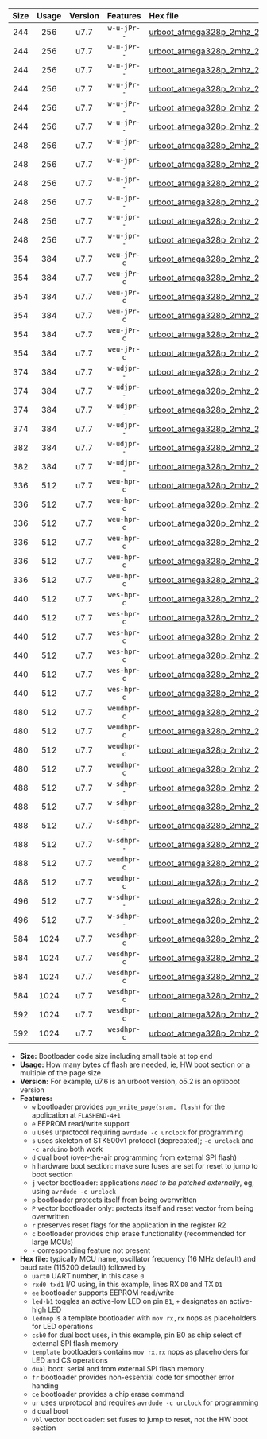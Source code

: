 |Size|Usage|Version|Features|Hex file|
|:-:|:-:|:-:|:-:|:--|
|244|256|u7.7|`w-u-jPr--`|[urboot_atmega328p_2mhz_250000bps_uart0_rxd0_txd1_led+b1_ur_vbl.hex](https://raw.githubusercontent.com/stefanrueger/urboot.hex/main/mcus/atmega328p/fcpu_2mhz/250000_bps/urboot_atmega328p_2mhz_250000bps_uart0_rxd0_txd1_led+b1_ur_vbl.hex)|
|244|256|u7.7|`w-u-jPr--`|[urboot_atmega328p_2mhz_250000bps_uart0_rxd0_txd1_led+b5_ur_vbl.hex](https://raw.githubusercontent.com/stefanrueger/urboot.hex/main/mcus/atmega328p/fcpu_2mhz/250000_bps/urboot_atmega328p_2mhz_250000bps_uart0_rxd0_txd1_led+b5_ur_vbl.hex)|
|244|256|u7.7|`w-u-jPr--`|[urboot_atmega328p_2mhz_250000bps_uart0_rxd0_txd1_led+d5_ur_vbl.hex](https://raw.githubusercontent.com/stefanrueger/urboot.hex/main/mcus/atmega328p/fcpu_2mhz/250000_bps/urboot_atmega328p_2mhz_250000bps_uart0_rxd0_txd1_led+d5_ur_vbl.hex)|
|244|256|u7.7|`w-u-jPr--`|[urboot_atmega328p_2mhz_250000bps_uart0_rxd0_txd1_led-b1_ur_vbl.hex](https://raw.githubusercontent.com/stefanrueger/urboot.hex/main/mcus/atmega328p/fcpu_2mhz/250000_bps/urboot_atmega328p_2mhz_250000bps_uart0_rxd0_txd1_led-b1_ur_vbl.hex)|
|244|256|u7.7|`w-u-jPr--`|[urboot_atmega328p_2mhz_250000bps_uart0_rxd0_txd1_led-d5_ur_vbl.hex](https://raw.githubusercontent.com/stefanrueger/urboot.hex/main/mcus/atmega328p/fcpu_2mhz/250000_bps/urboot_atmega328p_2mhz_250000bps_uart0_rxd0_txd1_led-d5_ur_vbl.hex)|
|244|256|u7.7|`w-u-jPr--`|[urboot_atmega328p_2mhz_250000bps_uart0_rxd0_txd1_lednop_ur_vbl.hex](https://raw.githubusercontent.com/stefanrueger/urboot.hex/main/mcus/atmega328p/fcpu_2mhz/250000_bps/urboot_atmega328p_2mhz_250000bps_uart0_rxd0_txd1_lednop_ur_vbl.hex)|
|248|256|u7.7|`w-u-jpr--`|[urboot_atmega328p_2mhz_250000bps_uart0_rxd0_txd1_led+b1_fr_ur_vbl.hex](https://raw.githubusercontent.com/stefanrueger/urboot.hex/main/mcus/atmega328p/fcpu_2mhz/250000_bps/urboot_atmega328p_2mhz_250000bps_uart0_rxd0_txd1_led+b1_fr_ur_vbl.hex)|
|248|256|u7.7|`w-u-jpr--`|[urboot_atmega328p_2mhz_250000bps_uart0_rxd0_txd1_led+b5_fr_ur_vbl.hex](https://raw.githubusercontent.com/stefanrueger/urboot.hex/main/mcus/atmega328p/fcpu_2mhz/250000_bps/urboot_atmega328p_2mhz_250000bps_uart0_rxd0_txd1_led+b5_fr_ur_vbl.hex)|
|248|256|u7.7|`w-u-jpr--`|[urboot_atmega328p_2mhz_250000bps_uart0_rxd0_txd1_led+d5_fr_ur_vbl.hex](https://raw.githubusercontent.com/stefanrueger/urboot.hex/main/mcus/atmega328p/fcpu_2mhz/250000_bps/urboot_atmega328p_2mhz_250000bps_uart0_rxd0_txd1_led+d5_fr_ur_vbl.hex)|
|248|256|u7.7|`w-u-jpr--`|[urboot_atmega328p_2mhz_250000bps_uart0_rxd0_txd1_led-b1_fr_ur_vbl.hex](https://raw.githubusercontent.com/stefanrueger/urboot.hex/main/mcus/atmega328p/fcpu_2mhz/250000_bps/urboot_atmega328p_2mhz_250000bps_uart0_rxd0_txd1_led-b1_fr_ur_vbl.hex)|
|248|256|u7.7|`w-u-jpr--`|[urboot_atmega328p_2mhz_250000bps_uart0_rxd0_txd1_led-d5_fr_ur_vbl.hex](https://raw.githubusercontent.com/stefanrueger/urboot.hex/main/mcus/atmega328p/fcpu_2mhz/250000_bps/urboot_atmega328p_2mhz_250000bps_uart0_rxd0_txd1_led-d5_fr_ur_vbl.hex)|
|248|256|u7.7|`w-u-jpr--`|[urboot_atmega328p_2mhz_250000bps_uart0_rxd0_txd1_lednop_fr_ur_vbl.hex](https://raw.githubusercontent.com/stefanrueger/urboot.hex/main/mcus/atmega328p/fcpu_2mhz/250000_bps/urboot_atmega328p_2mhz_250000bps_uart0_rxd0_txd1_lednop_fr_ur_vbl.hex)|
|354|384|u7.7|`weu-jPr-c`|[urboot_atmega328p_2mhz_250000bps_uart0_rxd0_txd1_ee_led+b1_fr_ce_ur_vbl.hex](https://raw.githubusercontent.com/stefanrueger/urboot.hex/main/mcus/atmega328p/fcpu_2mhz/250000_bps/urboot_atmega328p_2mhz_250000bps_uart0_rxd0_txd1_ee_led+b1_fr_ce_ur_vbl.hex)|
|354|384|u7.7|`weu-jPr-c`|[urboot_atmega328p_2mhz_250000bps_uart0_rxd0_txd1_ee_led+b5_fr_ce_ur_vbl.hex](https://raw.githubusercontent.com/stefanrueger/urboot.hex/main/mcus/atmega328p/fcpu_2mhz/250000_bps/urboot_atmega328p_2mhz_250000bps_uart0_rxd0_txd1_ee_led+b5_fr_ce_ur_vbl.hex)|
|354|384|u7.7|`weu-jPr-c`|[urboot_atmega328p_2mhz_250000bps_uart0_rxd0_txd1_ee_led+d5_fr_ce_ur_vbl.hex](https://raw.githubusercontent.com/stefanrueger/urboot.hex/main/mcus/atmega328p/fcpu_2mhz/250000_bps/urboot_atmega328p_2mhz_250000bps_uart0_rxd0_txd1_ee_led+d5_fr_ce_ur_vbl.hex)|
|354|384|u7.7|`weu-jPr-c`|[urboot_atmega328p_2mhz_250000bps_uart0_rxd0_txd1_ee_led-b1_fr_ce_ur_vbl.hex](https://raw.githubusercontent.com/stefanrueger/urboot.hex/main/mcus/atmega328p/fcpu_2mhz/250000_bps/urboot_atmega328p_2mhz_250000bps_uart0_rxd0_txd1_ee_led-b1_fr_ce_ur_vbl.hex)|
|354|384|u7.7|`weu-jPr-c`|[urboot_atmega328p_2mhz_250000bps_uart0_rxd0_txd1_ee_led-d5_fr_ce_ur_vbl.hex](https://raw.githubusercontent.com/stefanrueger/urboot.hex/main/mcus/atmega328p/fcpu_2mhz/250000_bps/urboot_atmega328p_2mhz_250000bps_uart0_rxd0_txd1_ee_led-d5_fr_ce_ur_vbl.hex)|
|354|384|u7.7|`weu-jPr-c`|[urboot_atmega328p_2mhz_250000bps_uart0_rxd0_txd1_ee_lednop_fr_ce_ur_vbl.hex](https://raw.githubusercontent.com/stefanrueger/urboot.hex/main/mcus/atmega328p/fcpu_2mhz/250000_bps/urboot_atmega328p_2mhz_250000bps_uart0_rxd0_txd1_ee_lednop_fr_ce_ur_vbl.hex)|
|374|384|u7.7|`w-udjpr--`|[urboot_atmega328p_2mhz_250000bps_uart0_rxd0_txd1_led+b1_csb0_dual_ur_vbl.hex](https://raw.githubusercontent.com/stefanrueger/urboot.hex/main/mcus/atmega328p/fcpu_2mhz/250000_bps/urboot_atmega328p_2mhz_250000bps_uart0_rxd0_txd1_led+b1_csb0_dual_ur_vbl.hex)|
|374|384|u7.7|`w-udjpr--`|[urboot_atmega328p_2mhz_250000bps_uart0_rxd0_txd1_led+d5_csb0_dual_ur_vbl.hex](https://raw.githubusercontent.com/stefanrueger/urboot.hex/main/mcus/atmega328p/fcpu_2mhz/250000_bps/urboot_atmega328p_2mhz_250000bps_uart0_rxd0_txd1_led+d5_csb0_dual_ur_vbl.hex)|
|374|384|u7.7|`w-udjpr--`|[urboot_atmega328p_2mhz_250000bps_uart0_rxd0_txd1_led-b1_csb0_dual_ur_vbl.hex](https://raw.githubusercontent.com/stefanrueger/urboot.hex/main/mcus/atmega328p/fcpu_2mhz/250000_bps/urboot_atmega328p_2mhz_250000bps_uart0_rxd0_txd1_led-b1_csb0_dual_ur_vbl.hex)|
|374|384|u7.7|`w-udjpr--`|[urboot_atmega328p_2mhz_250000bps_uart0_rxd0_txd1_led-d5_csb0_dual_ur_vbl.hex](https://raw.githubusercontent.com/stefanrueger/urboot.hex/main/mcus/atmega328p/fcpu_2mhz/250000_bps/urboot_atmega328p_2mhz_250000bps_uart0_rxd0_txd1_led-d5_csb0_dual_ur_vbl.hex)|
|382|384|u7.7|`w-udjpr--`|[urboot_atmega328p_2mhz_250000bps_uart0_rxd0_txd1_led+b1_csd5_dual_ur_vbl.hex](https://raw.githubusercontent.com/stefanrueger/urboot.hex/main/mcus/atmega328p/fcpu_2mhz/250000_bps/urboot_atmega328p_2mhz_250000bps_uart0_rxd0_txd1_led+b1_csd5_dual_ur_vbl.hex)|
|382|384|u7.7|`w-udjpr--`|[urboot_atmega328p_2mhz_250000bps_uart0_rxd0_txd1_template_dual_ur_vbl.hex](https://raw.githubusercontent.com/stefanrueger/urboot.hex/main/mcus/atmega328p/fcpu_2mhz/250000_bps/urboot_atmega328p_2mhz_250000bps_uart0_rxd0_txd1_template_dual_ur_vbl.hex)|
|336|512|u7.7|`weu-hpr-c`|[urboot_atmega328p_2mhz_250000bps_uart0_rxd0_txd1_ee_led+b1_fr_ce_ur.hex](https://raw.githubusercontent.com/stefanrueger/urboot.hex/main/mcus/atmega328p/fcpu_2mhz/250000_bps/urboot_atmega328p_2mhz_250000bps_uart0_rxd0_txd1_ee_led+b1_fr_ce_ur.hex)|
|336|512|u7.7|`weu-hpr-c`|[urboot_atmega328p_2mhz_250000bps_uart0_rxd0_txd1_ee_led+b5_fr_ce_ur.hex](https://raw.githubusercontent.com/stefanrueger/urboot.hex/main/mcus/atmega328p/fcpu_2mhz/250000_bps/urboot_atmega328p_2mhz_250000bps_uart0_rxd0_txd1_ee_led+b5_fr_ce_ur.hex)|
|336|512|u7.7|`weu-hpr-c`|[urboot_atmega328p_2mhz_250000bps_uart0_rxd0_txd1_ee_led+d5_fr_ce_ur.hex](https://raw.githubusercontent.com/stefanrueger/urboot.hex/main/mcus/atmega328p/fcpu_2mhz/250000_bps/urboot_atmega328p_2mhz_250000bps_uart0_rxd0_txd1_ee_led+d5_fr_ce_ur.hex)|
|336|512|u7.7|`weu-hpr-c`|[urboot_atmega328p_2mhz_250000bps_uart0_rxd0_txd1_ee_led-b1_fr_ce_ur.hex](https://raw.githubusercontent.com/stefanrueger/urboot.hex/main/mcus/atmega328p/fcpu_2mhz/250000_bps/urboot_atmega328p_2mhz_250000bps_uart0_rxd0_txd1_ee_led-b1_fr_ce_ur.hex)|
|336|512|u7.7|`weu-hpr-c`|[urboot_atmega328p_2mhz_250000bps_uart0_rxd0_txd1_ee_led-d5_fr_ce_ur.hex](https://raw.githubusercontent.com/stefanrueger/urboot.hex/main/mcus/atmega328p/fcpu_2mhz/250000_bps/urboot_atmega328p_2mhz_250000bps_uart0_rxd0_txd1_ee_led-d5_fr_ce_ur.hex)|
|336|512|u7.7|`weu-hpr-c`|[urboot_atmega328p_2mhz_250000bps_uart0_rxd0_txd1_ee_lednop_fr_ce_ur.hex](https://raw.githubusercontent.com/stefanrueger/urboot.hex/main/mcus/atmega328p/fcpu_2mhz/250000_bps/urboot_atmega328p_2mhz_250000bps_uart0_rxd0_txd1_ee_lednop_fr_ce_ur.hex)|
|440|512|u7.7|`wes-hpr-c`|[urboot_atmega328p_2mhz_250000bps_uart0_rxd0_txd1_ee_led+b1_fr_ce.hex](https://raw.githubusercontent.com/stefanrueger/urboot.hex/main/mcus/atmega328p/fcpu_2mhz/250000_bps/urboot_atmega328p_2mhz_250000bps_uart0_rxd0_txd1_ee_led+b1_fr_ce.hex)|
|440|512|u7.7|`wes-hpr-c`|[urboot_atmega328p_2mhz_250000bps_uart0_rxd0_txd1_ee_led+b5_fr_ce.hex](https://raw.githubusercontent.com/stefanrueger/urboot.hex/main/mcus/atmega328p/fcpu_2mhz/250000_bps/urboot_atmega328p_2mhz_250000bps_uart0_rxd0_txd1_ee_led+b5_fr_ce.hex)|
|440|512|u7.7|`wes-hpr-c`|[urboot_atmega328p_2mhz_250000bps_uart0_rxd0_txd1_ee_led+d5_fr_ce.hex](https://raw.githubusercontent.com/stefanrueger/urboot.hex/main/mcus/atmega328p/fcpu_2mhz/250000_bps/urboot_atmega328p_2mhz_250000bps_uart0_rxd0_txd1_ee_led+d5_fr_ce.hex)|
|440|512|u7.7|`wes-hpr-c`|[urboot_atmega328p_2mhz_250000bps_uart0_rxd0_txd1_ee_led-b1_fr_ce.hex](https://raw.githubusercontent.com/stefanrueger/urboot.hex/main/mcus/atmega328p/fcpu_2mhz/250000_bps/urboot_atmega328p_2mhz_250000bps_uart0_rxd0_txd1_ee_led-b1_fr_ce.hex)|
|440|512|u7.7|`wes-hpr-c`|[urboot_atmega328p_2mhz_250000bps_uart0_rxd0_txd1_ee_led-d5_fr_ce.hex](https://raw.githubusercontent.com/stefanrueger/urboot.hex/main/mcus/atmega328p/fcpu_2mhz/250000_bps/urboot_atmega328p_2mhz_250000bps_uart0_rxd0_txd1_ee_led-d5_fr_ce.hex)|
|440|512|u7.7|`wes-hpr-c`|[urboot_atmega328p_2mhz_250000bps_uart0_rxd0_txd1_ee_lednop_fr_ce.hex](https://raw.githubusercontent.com/stefanrueger/urboot.hex/main/mcus/atmega328p/fcpu_2mhz/250000_bps/urboot_atmega328p_2mhz_250000bps_uart0_rxd0_txd1_ee_lednop_fr_ce.hex)|
|480|512|u7.7|`weudhpr-c`|[urboot_atmega328p_2mhz_250000bps_uart0_rxd0_txd1_ee_led+b1_csb0_dual_fr_ce_ur.hex](https://raw.githubusercontent.com/stefanrueger/urboot.hex/main/mcus/atmega328p/fcpu_2mhz/250000_bps/urboot_atmega328p_2mhz_250000bps_uart0_rxd0_txd1_ee_led+b1_csb0_dual_fr_ce_ur.hex)|
|480|512|u7.7|`weudhpr-c`|[urboot_atmega328p_2mhz_250000bps_uart0_rxd0_txd1_ee_led+d5_csb0_dual_fr_ce_ur.hex](https://raw.githubusercontent.com/stefanrueger/urboot.hex/main/mcus/atmega328p/fcpu_2mhz/250000_bps/urboot_atmega328p_2mhz_250000bps_uart0_rxd0_txd1_ee_led+d5_csb0_dual_fr_ce_ur.hex)|
|480|512|u7.7|`weudhpr-c`|[urboot_atmega328p_2mhz_250000bps_uart0_rxd0_txd1_ee_led-b1_csb0_dual_fr_ce_ur.hex](https://raw.githubusercontent.com/stefanrueger/urboot.hex/main/mcus/atmega328p/fcpu_2mhz/250000_bps/urboot_atmega328p_2mhz_250000bps_uart0_rxd0_txd1_ee_led-b1_csb0_dual_fr_ce_ur.hex)|
|480|512|u7.7|`weudhpr-c`|[urboot_atmega328p_2mhz_250000bps_uart0_rxd0_txd1_ee_led-d5_csb0_dual_fr_ce_ur.hex](https://raw.githubusercontent.com/stefanrueger/urboot.hex/main/mcus/atmega328p/fcpu_2mhz/250000_bps/urboot_atmega328p_2mhz_250000bps_uart0_rxd0_txd1_ee_led-d5_csb0_dual_fr_ce_ur.hex)|
|488|512|u7.7|`w-sdhpr--`|[urboot_atmega328p_2mhz_250000bps_uart0_rxd0_txd1_led+b1_csb0_dual_fr.hex](https://raw.githubusercontent.com/stefanrueger/urboot.hex/main/mcus/atmega328p/fcpu_2mhz/250000_bps/urboot_atmega328p_2mhz_250000bps_uart0_rxd0_txd1_led+b1_csb0_dual_fr.hex)|
|488|512|u7.7|`w-sdhpr--`|[urboot_atmega328p_2mhz_250000bps_uart0_rxd0_txd1_led+d5_csb0_dual_fr.hex](https://raw.githubusercontent.com/stefanrueger/urboot.hex/main/mcus/atmega328p/fcpu_2mhz/250000_bps/urboot_atmega328p_2mhz_250000bps_uart0_rxd0_txd1_led+d5_csb0_dual_fr.hex)|
|488|512|u7.7|`w-sdhpr--`|[urboot_atmega328p_2mhz_250000bps_uart0_rxd0_txd1_led-b1_csb0_dual_fr.hex](https://raw.githubusercontent.com/stefanrueger/urboot.hex/main/mcus/atmega328p/fcpu_2mhz/250000_bps/urboot_atmega328p_2mhz_250000bps_uart0_rxd0_txd1_led-b1_csb0_dual_fr.hex)|
|488|512|u7.7|`w-sdhpr--`|[urboot_atmega328p_2mhz_250000bps_uart0_rxd0_txd1_led-d5_csb0_dual_fr.hex](https://raw.githubusercontent.com/stefanrueger/urboot.hex/main/mcus/atmega328p/fcpu_2mhz/250000_bps/urboot_atmega328p_2mhz_250000bps_uart0_rxd0_txd1_led-d5_csb0_dual_fr.hex)|
|488|512|u7.7|`weudhpr-c`|[urboot_atmega328p_2mhz_250000bps_uart0_rxd0_txd1_ee_led+b1_csd5_dual_fr_ce_ur.hex](https://raw.githubusercontent.com/stefanrueger/urboot.hex/main/mcus/atmega328p/fcpu_2mhz/250000_bps/urboot_atmega328p_2mhz_250000bps_uart0_rxd0_txd1_ee_led+b1_csd5_dual_fr_ce_ur.hex)|
|488|512|u7.7|`weudhpr-c`|[urboot_atmega328p_2mhz_250000bps_uart0_rxd0_txd1_ee_template_dual_fr_ce_ur.hex](https://raw.githubusercontent.com/stefanrueger/urboot.hex/main/mcus/atmega328p/fcpu_2mhz/250000_bps/urboot_atmega328p_2mhz_250000bps_uart0_rxd0_txd1_ee_template_dual_fr_ce_ur.hex)|
|496|512|u7.7|`w-sdhpr--`|[urboot_atmega328p_2mhz_250000bps_uart0_rxd0_txd1_led+b1_csd5_dual_fr.hex](https://raw.githubusercontent.com/stefanrueger/urboot.hex/main/mcus/atmega328p/fcpu_2mhz/250000_bps/urboot_atmega328p_2mhz_250000bps_uart0_rxd0_txd1_led+b1_csd5_dual_fr.hex)|
|496|512|u7.7|`w-sdhpr--`|[urboot_atmega328p_2mhz_250000bps_uart0_rxd0_txd1_template_dual_fr.hex](https://raw.githubusercontent.com/stefanrueger/urboot.hex/main/mcus/atmega328p/fcpu_2mhz/250000_bps/urboot_atmega328p_2mhz_250000bps_uart0_rxd0_txd1_template_dual_fr.hex)|
|584|1024|u7.7|`wesdhpr-c`|[urboot_atmega328p_2mhz_250000bps_uart0_rxd0_txd1_ee_led+b1_csb0_dual_fr_ce.hex](https://raw.githubusercontent.com/stefanrueger/urboot.hex/main/mcus/atmega328p/fcpu_2mhz/250000_bps/urboot_atmega328p_2mhz_250000bps_uart0_rxd0_txd1_ee_led+b1_csb0_dual_fr_ce.hex)|
|584|1024|u7.7|`wesdhpr-c`|[urboot_atmega328p_2mhz_250000bps_uart0_rxd0_txd1_ee_led+d5_csb0_dual_fr_ce.hex](https://raw.githubusercontent.com/stefanrueger/urboot.hex/main/mcus/atmega328p/fcpu_2mhz/250000_bps/urboot_atmega328p_2mhz_250000bps_uart0_rxd0_txd1_ee_led+d5_csb0_dual_fr_ce.hex)|
|584|1024|u7.7|`wesdhpr-c`|[urboot_atmega328p_2mhz_250000bps_uart0_rxd0_txd1_ee_led-b1_csb0_dual_fr_ce.hex](https://raw.githubusercontent.com/stefanrueger/urboot.hex/main/mcus/atmega328p/fcpu_2mhz/250000_bps/urboot_atmega328p_2mhz_250000bps_uart0_rxd0_txd1_ee_led-b1_csb0_dual_fr_ce.hex)|
|584|1024|u7.7|`wesdhpr-c`|[urboot_atmega328p_2mhz_250000bps_uart0_rxd0_txd1_ee_led-d5_csb0_dual_fr_ce.hex](https://raw.githubusercontent.com/stefanrueger/urboot.hex/main/mcus/atmega328p/fcpu_2mhz/250000_bps/urboot_atmega328p_2mhz_250000bps_uart0_rxd0_txd1_ee_led-d5_csb0_dual_fr_ce.hex)|
|592|1024|u7.7|`wesdhpr-c`|[urboot_atmega328p_2mhz_250000bps_uart0_rxd0_txd1_ee_led+b1_csd5_dual_fr_ce.hex](https://raw.githubusercontent.com/stefanrueger/urboot.hex/main/mcus/atmega328p/fcpu_2mhz/250000_bps/urboot_atmega328p_2mhz_250000bps_uart0_rxd0_txd1_ee_led+b1_csd5_dual_fr_ce.hex)|
|592|1024|u7.7|`wesdhpr-c`|[urboot_atmega328p_2mhz_250000bps_uart0_rxd0_txd1_ee_template_dual_fr_ce.hex](https://raw.githubusercontent.com/stefanrueger/urboot.hex/main/mcus/atmega328p/fcpu_2mhz/250000_bps/urboot_atmega328p_2mhz_250000bps_uart0_rxd0_txd1_ee_template_dual_fr_ce.hex)|

- **Size:** Bootloader code size including small table at top end
- **Usage:** How many bytes of flash are needed, ie, HW boot section or a multiple of the page size
- **Version:** For example, u7.6 is an urboot version, o5.2 is an optiboot version
- **Features:**
  + `w` bootloader provides `pgm_write_page(sram, flash)` for the application at `FLASHEND-4+1`
  + `e` EEPROM read/write support
  + `u` uses urprotocol requiring `avrdude -c urclock` for programming
  + `s` uses skeleton of STK500v1 protocol (deprecated); `-c urclock` and `-c arduino` both work
  + `d` dual boot (over-the-air programming from external SPI flash)
  + `h` hardware boot section: make sure fuses are set for reset to jump to boot section
  + `j` vector bootloader: applications *need to be patched externally*, eg, using `avrdude -c urclock`
  + `p` bootloader protects itself from being overwritten
  + `P` vector bootloader only: protects itself and reset vector from being overwritten
  + `r` preserves reset flags for the application in the register R2
  + `c` bootloader provides chip erase functionality (recommended for large MCUs)
  + `-` corresponding feature not present
- **Hex file:** typically MCU name, oscillator frequency (16 MHz default) and baud rate (115200 default) followed by
  + `uart0` UART number, in this case `0`
  + `rxd0 txd1` I/O using, in this example, lines RX `D0` and TX `D1`
  + `ee` bootloader supports EEPROM read/write
  + `led-b1` toggles an active-low LED on pin `B1`, `+` designates an active-high LED
  + `lednop` is a template bootloader with `mov rx,rx` nops as placeholders for LED operations
  + `csb0` for dual boot uses, in this example, pin B0 as chip select of external SPI flash memory
  + `template` bootloaders contains `mov rx,rx` nops as placeholders for LED and CS operations
  + `dual` boot: serial and from external SPI flash memory
  + `fr` bootloader provides non-essential code for smoother error handing
  + `ce` bootloader provides a chip erase command
  + `ur` uses urprotocol and requires `avrdude -c urclock` for programming
  + `d` dual boot
  + `vbl` vector bootloader: set fuses to jump to reset, not the HW boot section
